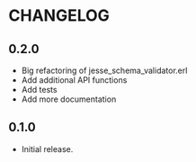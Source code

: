 CHANGELOG
=========

0.2.0
-----

*   Big refactoring of jesse_schema_validator.erl
*   Add additional API functions
*   Add tests
*   Add more documentation

0.1.0
-----

*   Initial release.
